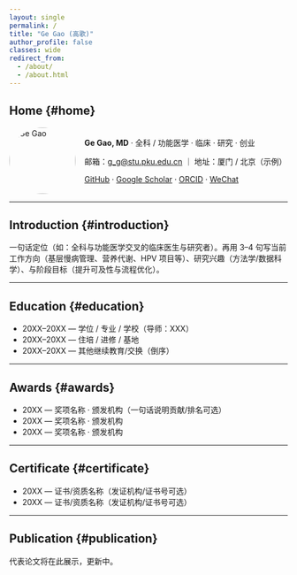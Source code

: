 ```yaml
---
layout: single
permalink: /
title: "Ge Gao (高歌)"
author_profile: false
classes: wide
redirect_from:
  - /about/
  - /about.html
---
```




## Home {#home}

<div style="display:flex;gap:16px;align-items:center;flex-wrap:wrap;">
  <img src="/images/zhengjianzhao.PNG" alt="Ge Gao" style="width:120px;border-radius:50%;margin:0;">
  <div>
    <p><strong>Ge Gao, MD</strong> · 全科 / 功能医学 · 临床 · 研究 · 创业</p>
    <p>邮箱：<a href="mailto:g_g@stu.pku.edu.cn">g_g@stu.pku.edu.cn</a> ｜ 地址：厦门 / 北京（示例）</p>
    <p>
      <a href="https://github.com/ggsong" target="_blank">GitHub</a> ·
      <a href="https://scholar.google.com/" target="_blank">Google Scholar</a> ·
      <a href="https://orcid.org/" target="_blank">ORCID</a> ·
      <a href="/images/wechat.jpg" target="_blank">WeChat</a>
    </p>
  </div>
</div>

---

## Introduction {#introduction}
一句话定位（如：全科与功能医学交叉的临床医生与研究者）。再用 3–4 句写当前工作方向（基层慢病管理、营养代谢、HPV 项目等）、研究兴趣（方法学/数据科学）、与阶段目标（提升可及性与流程优化）。

---

## Education {#education}
- 20XX–20XX — 学位 / 专业 / 学校（导师：XXX）
- 20XX–20XX — 住培 / 进修 / 基地
- 20XX–20XX — 其他继续教育/交换（倒序）

---

## Awards {#awards}
- 20XX — 奖项名称 · 颁发机构（一句话说明贡献/排名可选）
- 20XX — 奖项名称 · 颁发机构
- 20XX — 奖项名称 · 颁发机构

---

## Certificate {#certificate}
- 20XX — 证书/资质名称（发证机构/证书号可选）
- 20XX — 证书/资质名称（发证机构/证书号可选）

---

## Publication {#publication}
<p>代表论文将在此展示，更新中。</p>

<!-- 将来想自动列出全部论文，可把下面这段去掉注释（并确保有 _publications/ 条目）：
{% assign pubs = site.publications | sort: "date" | reverse %}
{% if pubs.size > 0 %}
  {% for pub in pubs %}
    {% include archive-single.html %}
  {% endfor %}
{% else %}
  <p>论文清单将随后补充。</p>
{% endif %}
-->

<style>
  h2, h3 { scroll-margin-top: 90px; }  /* 锚点下移，避免被固定导航挡住 */
</style>		
